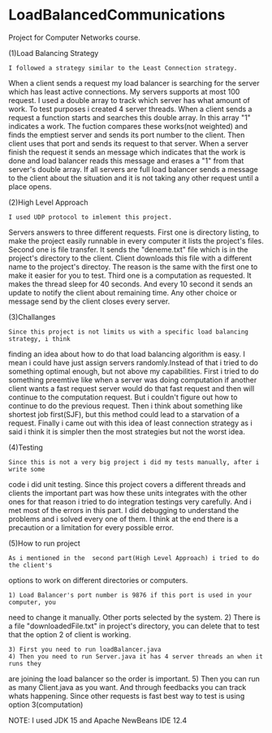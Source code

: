 # LoadBalancedCommunications
Project for Computer Networks course.





(1)Load Balancing Strategy

	I followed a strategy similar to the Least Connection strategy.
When a client sends a request my load balancer is searching for the server which has least
active connections. My servers supports at most 100 request. I used a double array to track
which server has what amount of work. To test purposes i created 4 server threads. When a
client sends a request a function starts and searches this double array. In this array "1" 
indicates a work. The fuction compares these works(not weighted) and finds the emptiest
server and sends its port number to the client. Then client uses that port and sends its
request to that server. When a server finish the request it sends an message which indicates
that the work is done and load balancer reads this message and erases a "1" from that server's
double array. If all servers are full load balancer sends a message to the client about the
situation and it is not taking any other request until a place opens.

(2)High Level Approach

	I used UDP protocol to imlement this project.
Servers answers to three different requests. First one is directory listing, to make the 
project easily runnable in every computer it lists the project's files. Second one is file
transfer. It sends the "deneme.txt" file which is in the project's directory to the client.
Client downloads this file with a different name to the project's directoy. The reason is 
the same with the first one to make it easier for you to test. Third one is a computation 
as requested. It makes the thread sleep for 40 seconds. And every 10 second it sends an 
update to notify the client about remaining time. Any other choice or message send by the
client closes every server.

(3)Challanges

	Since this project is not limits us with a specific load balancing strategy, i think
finding an idea about how to do that load balancing algorithm is easy. I mean i could have
just assign servers randomly.Instead of that i tried to do something optimal enough, but not 
above my capabilities. First i tried to do something preemtive like when a server was doing
computation if another client wants a fast request server would do that fast request and then
will continue to the computation request. But i couldn't figure out how to continue to do
the previous request. Then i think about something like shortest job first(SJF), but this
method could lead to a starvation of a request. Finally i came out with this idea of  least 
connection strategy as i said i think it is simpler then the most strategies but not the 
worst idea.


(4)Testing

	Since this is not a very big project i did my tests manually, after i write some 
code i did unit testing. Since this project covers a different threads and clients the 
important part was how these units integrates with the other ones for that reason i tried to
do integration testings very carefully. And i met most of the errors in this part. I did 
debugging to understand the problems and i solved every one of them. I think at the end there
is a precaution or a limitation for every possible error.


(5)How to run project

	As i mentioned in the  second part(High Level Approach) i tried to do the client's 
options to work on different directories or computers.

	1) Load Balancer's port number is 9876 if this port is used in your computer, you 
need to change it manually. Other ports selected by the system.
	2) There is a file "downloadedFile.txt" in project's directory, you can delete that
to test that the option 2 of client is working.

	3) First you need to run loadBalancer.java
	4) Then you need to run Server.java it has 4 server threads an when it runs they
are joining the load balancer so the order is important.
	5) Then you can run as many Client.java as you want. And through feedbacks you can
track whats happening. Since other requests is fast best way to test is using option 3(computation)



NOTE: 
	I used JDK 15 and Apache NewBeans IDE 12.4
